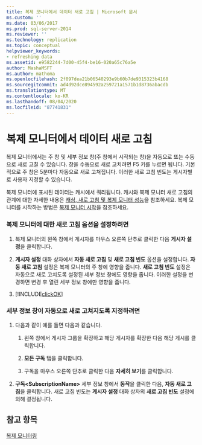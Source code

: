 ```yaml
---
title: 복제 모니터에서 데이터 새로 고침 | Microsoft 문서
ms.custom: ''
ms.date: 03/06/2017
ms.prod: sql-server-2014
ms.reviewer: ''
ms.technology: replication
ms.topic: conceptual
helpviewer_keywords:
- refreshing data
ms.assetid: e9582244-7d00-45f4-be16-020a65c76a5e
author: MashaMSFT
ms.author: mathoma
ms.openlocfilehash: 2f097dea21b06540293e9b60b7de9315323b4168
ms.sourcegitcommit: ad4d92dce894592a259721a1571b1d8736abacdb
ms.translationtype: MT
ms.contentlocale: ko-KR
ms.lasthandoff: 08/04/2020
ms.locfileid: "87741831"
---
```

# <a name="refresh-data-in-replication-monitor"></a>복제 모니터에서 데이터 새로 고침
  복제 모니터에서는 주 창 및 세부 정보 창(주 창에서 시작되는 창)을 자동으로 또는 수동으로 새로 고칠 수 있습니다. 창을 수동으로 새로 고치려면 F5 키를 누르면 됩니다. 기본적으로 주 창은 5분마다 자동으로 새로 고쳐집니다. 이러한 새로 고침 빈도는 게시자별로 사용자 지정할 수 있습니다.  
  
 복제 모니터에 표시된 데이터는 캐시에서 쿼리됩니다. 캐시와 복제 모니터 새로 고침의 관계에 대한 자세한 내용은 [캐싱, 새로 고침 및 복제 모니터 성능](caching-refresh-and-replication-monitor-performance.md)을 참조하세요. 복제 모니터를 시작하는 방법은 [복제 모니터 시작](start-the-replication-monitor.md)을 참조하세요.  
  
### <a name="to-set-refresh-options-for-replication-monitor"></a>복제 모니터에 대한 새로 고침 옵션을 설정하려면  
  
1.  복제 모니터의 왼쪽 창에서 게시자를 마우스 오른쪽 단추로 클릭한 다음 **게시자 설정**을 클릭합니다.  
  
2.  **게시자 설정** 대화 상자에서 **자동 새로 고침** 및 **새로 고침 빈도** 옵션을 설정합니다. **자동 새로 고침** 설정은 복제 모니터의 주 창에 영향을 줍니다. **새로 고침 빈도** 설정은 자동으로 새로 고치도록 설정된 세부 정보 창에도 영향을 줍니다. 이러한 설정을 변경하면 변경 후 열린 세부 정보 창에만 영향을 줍니다.  
  
3.  [!INCLUDE[clickOK](../../../includes/clickok-md.md)]  
  
### <a name="to-specify-that-a-detail-window-should-automatically-refresh"></a>세부 정보 창이 자동으로 새로 고쳐지도록 지정하려면  
  
1.  다음과 같이 예를 들면 다음과 같습니다.  
  
    1.  왼쪽 창에서 게시자 그룹을 확장하고 해당 게시자를 확장한 다음 해당 게시를 클릭합니다.  
  
    2.  **모든 구독** 탭을 클릭합니다.  
  
    3.  구독을 마우스 오른쪽 단추로 클릭한 다음 **자세히 보기**를 클릭합니다.  
  
2.  **구독\<SubscriptionName>** 세부 정보 창에서 **동작**을 클릭한 다음, **자동 새로 고침**을 클릭합니다. 새로 고침 빈도는 **게시자 설정** 대화 상자의 **새로 고침 빈도** 설정에 의해 결정됩니다.  
  
## <a name="see-also"></a>참고 항목  
 [복제 모니터링](../monitoring-replication.md)  
  
  
